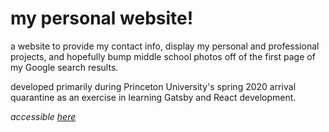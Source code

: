 # my personal website!

a website to provide my contact info, display my personal and professional projects, and hopefully bump middle school photos off of the first page of my Google search results.

developed primarily during Princeton University's spring 2020 arrival quarantine as an exercise in learning Gatsby and React development.

*accessible [here](https://lfesp.me)*
